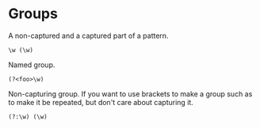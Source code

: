 # Groups

A non-captured and a captured part of a pattern.

```re
\w (\w)
```

Named group.

```re
(?<foo>\w)
```

Non-capturing group. If you want to use brackets to make a group such as to make it be repeated, but don't care about capturing it.

```re
(?:\w) (\w)
```

